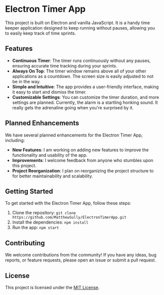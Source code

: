 # Electron Timer App

This project is built on Electron and vanilla JavaScript. It is a handy time keeper application designed to keep running without pauses, allowing you to easily keep track of time sprints.

## Features

- **Continuous Timer**: The timer runs continuously without any pauses, ensuring accurate time tracking during your sprints.
- **Always On Top**: The timer window remains above all of your other applications as a countdown. The screen size is easily adjusted to not be in the way.
- **Simple and Intuitive**: The app provides a user-friendly interface, making it easy to start and dismiss the timer.
- **Customizable Settings**: You can customize the timer duration, and more settings are planned. Currently, the alarm is a startling honking sound. It really gets the adrenaline going when you're surprised by it.

## Planned Enhancements

We have several planned enhancements for the Electron Timer App, including:

- **New Features**: I am working on adding new features to improve the functionality and usability of the app.
- **Improvements**: I welcome feedback from anyone who stumbles upon this project.
- **Project Reorganization**: I plan on reorganizing the project structure to for better maintainability and scalability.

## Getting Started

To get started with the Electron Timer App, follow these steps:

1. Clone the repository: `git clone https://github.com/MatthewSully/ElectronTimerApp.git`
2. Install the dependencies: `npm install`
3. Run the app: `npm start`

## Contributing

We welcome contributions from the community! If you have any ideas, bug reports, or feature requests, please open an issue or submit a pull request.

## License

This project is licensed under the [MIT License](LICENSE).

